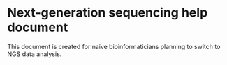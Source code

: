# Next-generation sequencing help document
This document is created for naive bioinformaticians planning to switch to NGS data analysis.
